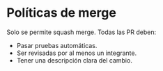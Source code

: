 # Políticas de merge

Solo se permite squash merge.
Todas las PR deben:
  - Pasar pruebas automáticas.
  - Ser revisadas por al menos un integrante.
  - Tener una descripción clara del cambio.
